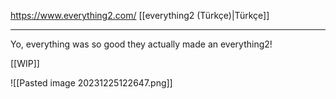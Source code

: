 https://www.everything2.com/
[[everything2 (Türkçe)|Türkçe]]

--------

Yo, everything was so good they actually made an everything2!

[[WIP]]

![[Pasted image 20231225122647.png]]